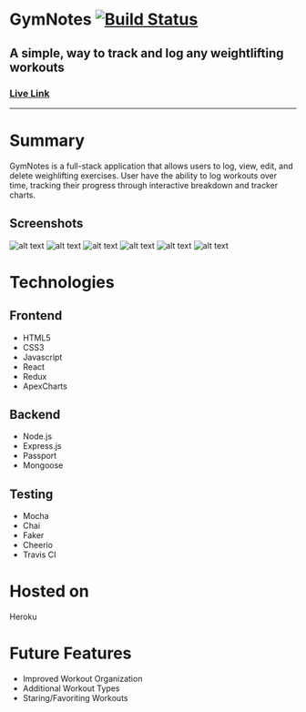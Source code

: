 GymNotes [![Build Status](https://travis-ci.org/drewlara/GymNotes.svg?branch=master)](https://travis-ci.org/drewlara/GymNotes)
====

A simple, way to track and log any weightlifting workouts
--------------------------------------

### [Live Link](https://gymnotes.herokuapp.com/) 
--------------------------------------------

Summary
=======
GymNotes is a full-stack application that allows users to log, view, edit, and delete weighlifting exercises. User have the ability to log workouts over time, tracking their progress through interactive breakdown and tracker charts. 

Screenshots
-----------
![alt text](public/assets/GymNotes-Landing.jpg)
![alt text](public/assets/GymNotes-Dashboard.jpg)
![alt text](public/assets/GymNotes-BreakdownChart.jpg)
![alt text](public/assets/GymNotes-Workouts.jpg)
![alt text](public/assets/GymNotes-AddWorkout.jpg)
![alt text](public/assets/GymNotes-TrackerChart.jpg)

# Technologies

## Frontend
  * HTML5
  * CSS3
  * Javascript
  * React
  * Redux
  * ApexCharts

## Backend
  * Node.js
  * Express.js
  * Passport
  * Mongoose

## Testing
  * Mocha
  * Chai
  * Faker
  * Cheerio
  * Travis CI

# Hosted on
  Heroku

# Future Features
 * Improved Workout Organization
 * Additional Workout Types
 * Staring/Favoriting Workouts